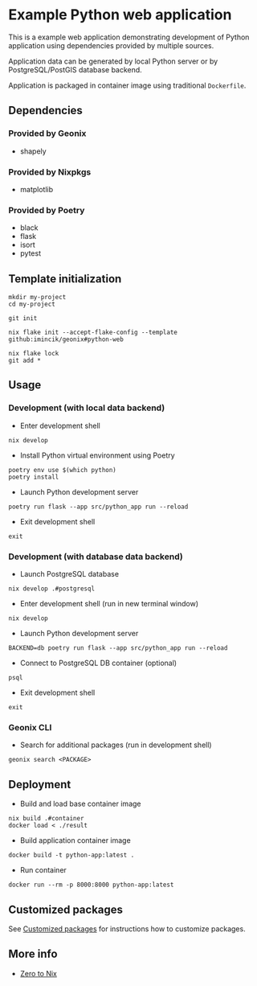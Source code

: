 # Example Python web application

This is a example web application demonstrating development of Python
application using dependencies provided by multiple sources.

Application data can be generated by local Python server or by
PostgreSQL/PostGIS database backend.

Application is packaged in container image using traditional `Dockerfile`.

## Dependencies

### Provided by Geonix

* shapely

### Provided by Nixpkgs

* matplotlib

### Provided by Poetry

* black
* flask
* isort
* pytest


## Template initialization

```
mkdir my-project
cd my-project

git init

nix flake init --accept-flake-config --template github:imincik/geonix#python-web

nix flake lock
git add *
```


## Usage

### Development (with local data backend)

* Enter development shell

```
nix develop
```

* Install Python virtual environment using Poetry

```
poetry env use $(which python)
poetry install
```

* Launch Python development server

```
poetry run flask --app src/python_app run --reload
```

* Exit development shell

```
exit
```

### Development (with database data backend)

* Launch PostgreSQL database

```
nix develop .#postgresql
```

* Enter development shell (run in new terminal window)

```
nix develop
```

* Launch Python development server

```
BACKEND=db poetry run flask --app src/python_app run --reload
```

* Connect to PostgreSQL DB container (optional)

```
psql
```

* Exit development shell

```
exit
```


### Geonix CLI

* Search for additional packages (run in development shell)

```
geonix search <PACKAGE>
```


## Deployment

* Build and load base container image

```
nix build .#container
docker load < ./result
```

* Build application container image

```
docker build -t python-app:latest .
```

* Run container

```
docker run --rm -p 8000:8000 python-app:latest
```


## Customized packages

See
[Customized packages](https://github.com/imincik/geonix/wiki/Customized-packages)
for instructions how to customize packages.


## More info

* [Zero to Nix](https://zero-to-nix.com/)
